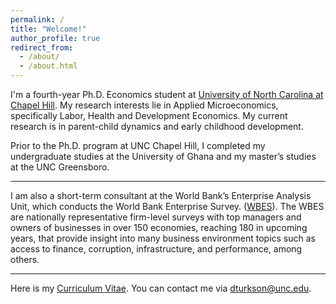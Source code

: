 ```yaml
---
permalink: /
title: "Welcome!"
author_profile: true
redirect_from: 
  - /about/
  - /about.html
---
```


I'm a fourth-year Ph.D. Economics student at [University of North Carolina at Chapel Hill](https://econ.unc.edu/graduate). My research interests lie in Applied Microeconomics, specifically Labor, Health and Development Economics. My current research is in parent-child dynamics and early childhood development.

Prior to the Ph.D. program at UNC Chapel Hill, I completed my undergraduate studies at the University of Ghana and my master’s studies at the UNC Greensboro.

---

I am also a short-term consultant at the World Bank’s Enterprise Analysis Unit, which conducts the World Bank Enterprise Survey. ([WBES](https://www.enterprisesurveys.org/en/enterprisesurveys)). The WBES are nationally representative firm-level surveys with top managers and owners of businesses in over 150 economies, reaching 180 in upcoming years, that provide insight into many business environment topics such as access to finance, corruption, infrastructure, and performance, among others.

---

Here is my [Curriculum Vitae](/files/2024-12-02_dturkson_CV.pdf). You can contact me via [dturkson@unc.edu](mailto:dturkson@unc.edu).

